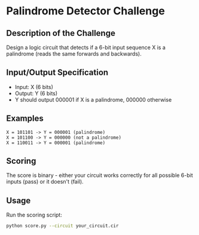 # Palindrome Detector Challenge

## Description of the Challenge
Design a logic circuit that detects if a 6-bit input sequence X is a palindrome (reads the same forwards and backwards).

## Input/Output Specification
- Input: X (6 bits)
- Output: Y (6 bits)
- Y should output 000001 if X is a palindrome, 000000 otherwise

## Examples
```
X = 101101 -> Y = 000001 (palindrome)
X = 101100 -> Y = 000000 (not a palindrome)
X = 110011 -> Y = 000001 (palindrome)
```

## Scoring
The score is binary - either your circuit works correctly for all possible 6-bit inputs (pass) or it doesn't (fail).

## Usage
Run the scoring script:
```bash
python score.py --circuit your_circuit.cir
```
